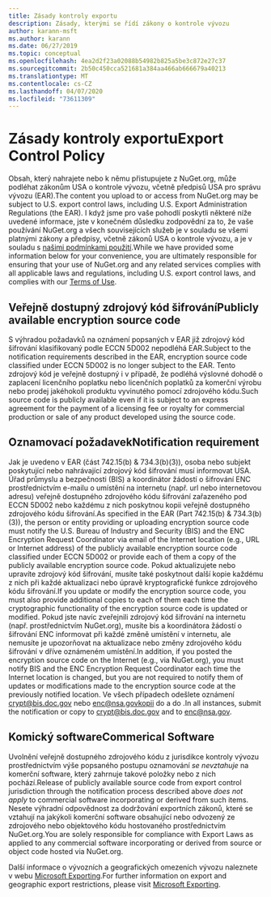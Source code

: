 ```yaml
---
title: Zásady kontroly exportu
description: Zásady, kterými se řídí zákony o kontrole vývozu
author: karann-msft
ms.author: karann
ms.date: 06/27/2019
ms.topic: conceptual
ms.openlocfilehash: 4ea2d2f23a02088b54982b825a5be3c872e27c37
ms.sourcegitcommit: 2b50c450cca521681a384aa466ab666679a40213
ms.translationtype: MT
ms.contentlocale: cs-CZ
ms.lasthandoff: 04/07/2020
ms.locfileid: "73611309"
---
```

# <a name="export-control-policy"></a><span data-ttu-id="6608f-103">Zásady kontroly exportu</span><span class="sxs-lookup"><span data-stu-id="6608f-103">Export Control Policy</span></span>

<span data-ttu-id="6608f-104">Obsah, který nahrajete nebo k němu přistupujete z NuGet.org, může podléhat zákonům USA o kontrole vývozu, včetně předpisů USA pro správu vývozu (EAR).</span><span class="sxs-lookup"><span data-stu-id="6608f-104">The content you upload to or access from NuGet.org may be subject to U.S. export control laws, including U.S. Export Administration Regulations (the EAR).</span></span>  <span data-ttu-id="6608f-105">I když jsme pro vaše pohodlí poskytli některé níže uvedené informace, jste v konečném důsledku zodpovědní za to, že vaše používání NuGet.org a všech souvisejících služeb je v souladu se všemi platnými zákony a předpisy, včetně zákonů USA o kontrole vývozu, a je v souladu s [našimi podmínkami použití](https://www.nuget.org/policies/Terms).</span><span class="sxs-lookup"><span data-stu-id="6608f-105">While we have provided some information below for your convenience, you are ultimately responsible for ensuring that your use of NuGet.org and any related services complies with all applicable laws and regulations, including U.S. export control laws, and complies with our [Terms of Use](https://www.nuget.org/policies/Terms).</span></span>

## <a name="publicly-available-encryption-source-code"></a><span data-ttu-id="6608f-106">Veřejně dostupný zdrojový kód šifrování</span><span class="sxs-lookup"><span data-stu-id="6608f-106">Publicly available encryption source code</span></span>

<span data-ttu-id="6608f-107">S výhradou požadavků na oznámení popsaných v EAR již zdrojový kód šifrování klasifikovaný podle ECCN 5D002 nepodléhá EAR.</span><span class="sxs-lookup"><span data-stu-id="6608f-107">Subject to the notification requirements described in the EAR, encryption source code classified under ECCN 5D002 is no longer subject to the EAR.</span></span>  <span data-ttu-id="6608f-108">Tento zdrojový kód je veřejně dostupný i v případě, že podléhá výslovné dohodě o zaplacení licenčního poplatku nebo licenčních poplatků za komerční výrobu nebo prodej jakéhokoli produktu vyvinutého pomocí zdrojového kódu.</span><span class="sxs-lookup"><span data-stu-id="6608f-108">Such source code is publicly available even if it is subject to an express agreement for the payment of a licensing fee or royalty for commercial production or sale of any product developed using the source code.</span></span>

## <a name="notification-requirement"></a><span data-ttu-id="6608f-109">Oznamovací požadavek</span><span class="sxs-lookup"><span data-stu-id="6608f-109">Notification requirement</span></span>

<span data-ttu-id="6608f-110">Jak je uvedeno v EAR (část 742.15(b) & 734.3(b)(3)), osoba nebo subjekt poskytující nebo nahrávající zdrojový kód šifrování musí informovat USA. Úřad průmyslu a bezpečnosti (BIS) a koordinátor žádostí o šifrování ENC prostřednictvím e-mailu o umístění na internetu (např. url nebo internetovou adresu) veřejně dostupného zdrojového kódu šifrování zařazeného pod ECCN 5D002 nebo každému z nich poskytnou kopii veřejně dostupného zdrojového kódu šifrování.</span><span class="sxs-lookup"><span data-stu-id="6608f-110">As specified in the EAR (Part 742.15(b) & 734.3(b)(3)), the person or entity providing or uploading encryption source code must notify the U.S. Bureau of Industry and Security (BIS) and the ENC Encryption Request Coordinator via email of the Internet location (e.g., URL or Internet address) of the publicly available encryption source code classified under ECCN 5D002 or provide each of them a copy of the publicly available encryption source code.</span></span> <span data-ttu-id="6608f-111">Pokud aktualizujete nebo upravíte zdrojový kód šifrování, musíte také poskytnout další kopie každému z nich při každé aktualizaci nebo úpravě kryptografické funkce zdrojového kódu šifrování.</span><span class="sxs-lookup"><span data-stu-id="6608f-111">If you update or modify the encryption source code, you must also provide additional copies to each of them each time the cryptographic functionality of the encryption source code is updated or modified.</span></span> <span data-ttu-id="6608f-112">Pokud jste navíc zveřejnili zdrojový kód šifrování na internetu (např. prostřednictvím NuGet.org), musíte bis a koordinátora žádostí o šifrování ENC informovat při každé změně umístění v internetu, ale nemusíte je upozorňovat na aktualizace nebo změny zdrojového kódu šifrování v dříve oznámeném umístění.</span><span class="sxs-lookup"><span data-stu-id="6608f-112">In addition, if you posted the encryption source code on the Internet (e.g., via NuGet.org), you must notify BIS and the ENC Encryption Request Coordinator each time the Internet location is changed, but you are not required to notify them of updates or modifications made to the encryption source code at the previously notified location.</span></span> <span data-ttu-id="6608f-113">Ve všech případech odešlete oznámení crypt@bis.doc.gov nebo enc@nsa.govkopii do a do .</span><span class="sxs-lookup"><span data-stu-id="6608f-113">In all instances, submit the notification or copy to crypt@bis.doc.gov and to enc@nsa.gov.</span></span>

## <a name="commerical-software"></a><span data-ttu-id="6608f-114">Komický software</span><span class="sxs-lookup"><span data-stu-id="6608f-114">Commerical Software</span></span>

<span data-ttu-id="6608f-115">Uvolnění veřejně dostupného zdrojového kódu z jurisdikce kontroly vývozu prostřednictvím výše popsaného postupu oznamování *se nevztahuje* na komerční software, který zahrnuje takové položky nebo z nich pochází.</span><span class="sxs-lookup"><span data-stu-id="6608f-115">Release of publicly available source code from export control jurisdiction through the notification process described above *does not apply* to commercial software incorporating or derived from such items.</span></span>  <span data-ttu-id="6608f-116">Nesete výhradní odpovědnost za dodržování exportních zákonů, které se vztahují na jakýkoli komerční software obsahující nebo odvozený ze zdrojového nebo objektového kódu hostovaného prostřednictvím NuGet.org.</span><span class="sxs-lookup"><span data-stu-id="6608f-116">You are solely responsible for compliance with Export Laws as applied to any commercial software incorporating or derived from source or object code hosted via NuGet.org.</span></span>

<span data-ttu-id="6608f-117">Další informace o vývozních a geografických omezeních vývozu naleznete v webu [Microsoft Exporting](https://www.microsoft.com/exporting).</span><span class="sxs-lookup"><span data-stu-id="6608f-117">For further information on export and geographic export restrictions, please visit [Microsoft Exporting](https://www.microsoft.com/exporting).</span></span>
